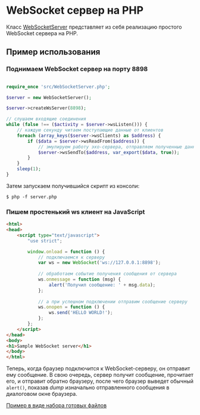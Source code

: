 # WebSocket сервер на PHP

Класс [WebSocketServer](src/WebSocketServer.php) представляет из себя реализацию простого WebSocket сервера на PHP.

## Пример использования

### Поднимаем WebSocket сервер на порту 8898

```php

require_once 'src/WebSocketServer.php';

$server = new WebSocketServer();

$server->createWsServer(8898);

// слушаем входящие соединения
while (false !== ($activity = $server->wsListen())) {
    // каждую секунду читаем поступающие данные от клиентов
    foreach (array_keys($server->wsClients) as $address) {
        if ($data = $server->wsReadFrom($address)) {
            // эмулируем работу эхо-сервера, отправляем полученные данные клиенту
            $server->wsSendTo($address, var_export($data, true));
        }
    }
    sleep(1);
}

```

Затем запускаем получившийся скрипт из консоли:
    
    $ php -f server.php

### Пишем простенький ws клиент на JavaScript

```html
<html>
<head>
    <script type="text/javascript">
        "use strict";

        window.onload = function () {
            // подключаемся к серверу
            var ws = new WebSocket('ws://127.0.0.1:8898');
            
            // обработаем событие получения сообщения от сервера
            ws.onmessage = function (msg) {
                alert('Получил сообщение: ' + msg.data);
            };
            
            // а при успешном подключении отправим сообщение серверу
            ws.onopen = function () {
                ws.send('HELLO WORLD!');
            };
        };
    </script>
</head>
<body>
<h1>Sample WebSocket server</h1>
</body>
</html>
```

Теперь, когда браузер подключится к WebSocket-серверу, он отправит ему сообщение.
В свою очередь, сервер получит сообщение, прочитает его, и отправит обратно браузеру,
после чего браузер выведет обычный `alert()`, показав _dump_ изначально отправленного сообщения
в диалоговом окне браузера.
 
[Пример в виде набора готовых файлов](sample)

